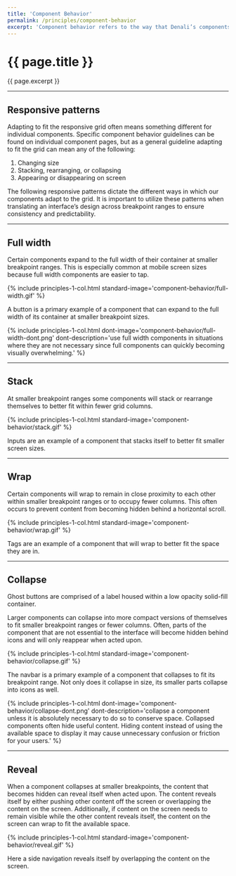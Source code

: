 ```yaml
---
title: 'Component Behavior'
permalink: /principles/component-behavior
excerpt: 'Component behavior refers to the way that Denali’s components adapt to fit within the different breakpoint ranges of Denali’s responsive grid.'
---
```


# {{ page.title }}
{{ page.excerpt }}

***

## Responsive patterns
Adapting to fit the responsive grid often means something different for individual components. Specific component behavior guidelines can be found on individual component pages, but as a general guideline adapting to fit the grid can mean any of the following:

1. Changing size
2. Stacking, rearranging, or collapsing
3. Appearing or disappearing on screen


The following responsive patterns dictate the different ways in which our components adapt to the grid. It is important to utilize these patterns when translating an interface’s design across breakpoint ranges to ensure consistency and predictability.

***

## Full width
Certain components expand to the full width of their container at smaller breakpoint ranges. This is especially common at mobile screen sizes because full width components are easier to tap.

{% include principles-1-col.html
  standard-image='component-behavior/full-width.gif'
%}

A button is a primary example of a component that can expand to the full width of its container at smaller breakpoint sizes.

{% include principles-1-col.html
  dont-image='component-behavior/full-width-dont.png'
  dont-description='use full width components in situations where they are not necessary since full components can quickly becoming visually overwhelming.'
%}

***

## Stack
At smaller breakpoint ranges some components will stack or rearrange themselves to better fit within fewer grid columns.

{% include principles-1-col.html
  standard-image='component-behavior/stack.gif'
%}

Inputs are an example of a component that stacks itself to better fit smaller screen sizes.

***

## Wrap
Certain components will wrap to remain in close proximity to each other within smaller breakpoint ranges or to occupy fewer columns. This often occurs to prevent content from becoming hidden behind a horizontal scroll.

{% include principles-1-col.html
  standard-image='component-behavior/wrap.gif'
%}

Tags are an example of a component that will wrap to better fit the space they are in.

***

## Collapse
Ghost buttons are comprised of a label housed within a low opacity solid-fill container.

Larger components can collapse into more compact versions of themselves to fit smaller breakpoint ranges or fewer columns. Often, parts of the component that are not essential to the interface will become hidden behind icons and will only reappear when acted upon.

{% include principles-1-col.html
  standard-image='component-behavior/collapse.gif'
%}

The navbar is a primary example of a component that collapses to fit its breakpoint range. Not only does it collapse in size, its smaller parts collapse into icons as well.

{% include principles-1-col.html
  dont-image='component-behavior/collapse-dont.png'
  dont-description='collapse a component unless it is absolutely necessary to do so to conserve space. Collapsed components often hide useful content. Hiding content instead of using the available space to display it may cause unnecessary confusion or friction for your users.'
%}

***

## Reveal
When a component collapses at smaller breakpoints, the content that becomes hidden can reveal itself when acted upon. The content reveals itself by either pushing other content off the screen or overlapping the content on the screen. Additionally, if content on the screen needs to remain visible while the other content reveals itself, the content on the screen can wrap to fit the available space.

{% include principles-1-col.html
  standard-image='component-behavior/reveal.gif'
%}

Here a side navigation reveals itself by overlapping the content on the screen.
